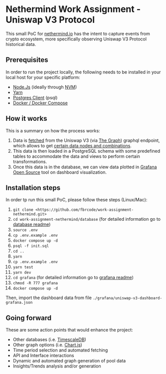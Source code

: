 # Nethermind Work Assignment - Uniswap V3 Protocol

This small PoC for [nethermind.io](https://nethermind.io/) has the intent to capture events from crypto ecosystem, more specifically observing Uniswap V3 Protocol historical data.

## Prerequisites

In order to run the project locally, the following needs to be installed in your local host for your specific platform:

- [Node.Js](https://nodejs.org/en/) (ideally through [NVM](https://github.com/nvm-sh/nvm))
- [Yarn](https://classic.yarnpkg.com/en/)
- [Postgres Client](https://www.compose.com/articles/postgresql-tips-installing-the-postgresql-client/) (psql)
- [Docker / Docker Compose](https://docs.docker.com/compose/install/)

## How it works

This is a summary on how the process works:

1. Data is [fetched](https://thegraph.com/hosted-service/subgraph/uniswap/uniswap-v3) from the Uniswap V3 (via [The Graph](https://thegraph.com/en/)) graphql endpoint, which allows to get [certain data nodes and combinations](https://github.com/Uniswap/v3-subgraph/blob/main/schema.graphql).
2. This data is then loaded in a PostgreSQL schema with some predefined tables to accommodate the data and views to perform certain transformations.
3. Once this data is in the database, we can view data plotted in [Grafana Open Source](https://grafana.com/oss/) tool on dashboard visualization.

## Installation steps

In order tp run this small PoC, please follow these steps (Linux/Mac):

1. `git clone <https://github.com/fbrcode/work-assignment-nethermind.git>`
2. `cd work-assignment-nethermind/database` (for detailed information go to [database readme](./database/README.md))
3. `source .env`
4. `cp .env.example .env`
5. `docker compose up -d`
6. `psql -f init.sql`
7. `cd ..`
8. `yarn`
9. `cp .env.example .env`
10. `yarn test`
11. `yarn dev`
12. `cd grafana` (for detailed information go to [grafana readme](./grafana/README.md))
13. `chmod -R 777 grafana`
14. `docker compose up -d`

Then, import the dashboard data from file `./grafana/uniswap-v3-dashboard-grafana.json`

## Going forward

These are some action points that would enhance the project:

- Other databases (i.e. [TimescaleDB](https://www.timescale.com/))
- Other graph options (i.e. [Chart.js](https://www.chartjs.org/))
- Time period selection and automated fetching
- API and Interface interactions
- Dynamic and automated graph generation of pool data
- Insights/Trends analysis and/or generation
